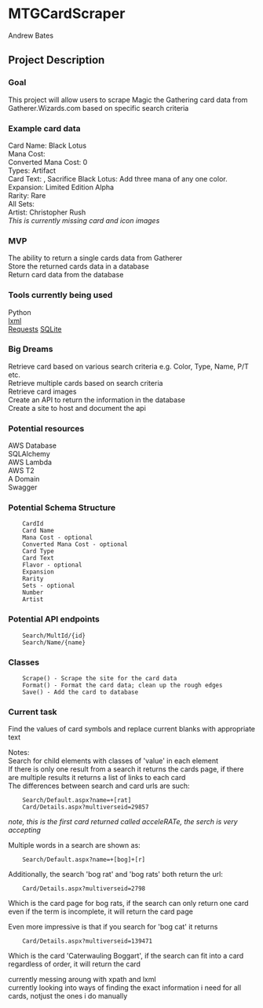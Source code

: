 # MTGCardScraper

Andrew Bates

## Project Description

### Goal

This project will allow users to scrape Magic the Gathering card data from Gatherer.Wizards.com based on specific search criteria

### Example card data

Card Name: Black Lotus  
Mana Cost:  
Converted Mana Cost: 0  
Types: Artifact  
Card Text: , Sacrifice Black Lotus: Add three mana of any one color.  
Expansion: Limited Edition Alpha  
Rarity: Rare  
All Sets:  
Artist: Christopher Rush  
_This is currently missing card and icon images_

### MVP

The ability to return a single cards data from Gatherer  
Store the returned cards data in a database  
Return card data from the database  

### Tools currently being used

Python  
[lxml](https://lxml.de/)  
[Requests](https://requests.readthedocs.io/en/master/)
[SQLite](https://www.sqlite.org/index.html)

### Big Dreams

Retrieve card based on various search criteria e.g.  Color, Type, Name, P/T etc.  
Retrieve multiple cards based on search criteria  
Retrieve card images  
Create an API to return the information in the database  
Create a site to host and document the api  

### Potential resources

AWS Database  
SQLAlchemy  
AWS Lambda  
AWS T2  
A Domain  
Swagger  

### Potential Schema Structure

        CardId
        Card Name
        Mana Cost - optional
        Converted Mana Cost - optional
        Card Type
        Card Text
        Flavor - optional
        Expansion
        Rarity
        Sets - optional
        Number
        Artist

### Potential API endpoints

        Search/MultId/{id}
        Search/Name/{name}

### Classes 

        Scrape() - Scrape the site for the card data
        Format() - Format the card data; clean up the rough edges
        Save() - Add the card to database

### Current task

Find the values of card symbols and replace current blanks with appropriate text  

Notes:  
Search for child elements with classes of 'value' in each element  
If there is only one result from a search it returns the cards page, if there are multiple results it returns a list of links to each card  
The differences between search and card urls are such:  

        Search/Default.aspx?name=+[rat]
        Card/Details.aspx?multiverseid=29857  

_note, this is the first card returned called acceleRATe, the serch is very accepting_
 
Multiple words in a search are shown as:

        Search/Default.aspx?name=+[bog]+[r]

Additionally, the search 'bog rat' and 'bog rats' both return the url:  

        Card/Details.aspx?multiverseid=2798

Which is the card page for bog rats, if the search can only return one card even if the term is incomplete, it will return the card page  
 
Even more impressive is that if you search for 'bog cat' it returns

        Card/Details.aspx?multiverseid=139471

Which is the card 'Caterwauling Boggart', if the search can fit into a card regardless of order, it will return the card 


currently messing aroung with xpath and lxml  
currently looking into ways of finding the exact information i need for all cards, notjust the ones i do manually
